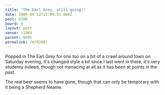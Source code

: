 ```yaml
---
title: "The Earl Grey, still going!"
date: 2006-04-12T11:09:51.000Z
post: 8100
board: 8
layout: post
venue: v1984
parent: 8095
permalink: /m/8100/
---
```

Popped in The Earl Grey for one too on a bit of a crawl around town on Saturday evening, it's changed style a bit since I last went in there, it's very studenty indeed, though not menacing at all as it has been at points in the past.

The real beer seems to have gone, though that can only be temporary with it being a Shepherd Neame.
